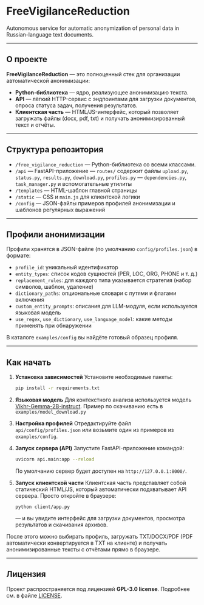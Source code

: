 # FreeVigilanceReduction

Autonomous service for automatic anonymization of personal data in Russian-language text documents.

---

## О проекте

**FreeVigilanceReduction** — это полноценный стек для организации автоматической анонимизации:

* **Python-библиотека** — ядро, реализующее анонимизацию текста.
* **API** — лёгкий HTTP-сервис с эндпоинтами для загрузки документов, опроса статуса задач, получения результатов.
* **Клиентская часть** — HTML/JS-интерфейс, который позволяет загружать файлы (docx, pdf, txt) и получать анонимизированный текст и отчёты.

---

## Структура репозитория

* `/free_vigilance_reduction`
  — Python-библиотека со всеми классами.
* `/api`
  — FastAPI-приложение
  — `routes/` содержит файлы `upload.py`, `status.py`, `results.py`, `download.py`, `profiles.py`
  — `dependencies.py`, `task_manager.py` и вспомогательные утилиты
* `/templates`
  — HTML-шаблон главной страницы
* `/static`
  — CSS и `main.js` для клиентской логики
* `/config`
  — JSON-файлы примеров профилей анонимизации и шаблонов регулярных выражений

---

## Профили анонимизации

Профили хранятся в JSON-файле (по умолчанию `config/profiles.json`) в формате:

* `profile_id`: уникальный идентификатор
* `entity_types`: список кодов сущностей (PER, LOC, ORG, PHONE и т. д.)
* `replacement_rules`: для каждого типа указывается стратегия (набор символов, шаблон, удаление)
* `dictionary_paths`: опциональные словари с путями и флагами включения
* `custom_entity_prompts`: описания для LLM-модуля, если используется языковая модель
* `use_regex`, `use_dictionary`, `use_language_model`: какие методы применять при обнаружении

В каталоге `examples/config` вы найдёте готовый образец профиля.

---

## Как начать

1. **Установка зависимостей**
   Установите необходимые пакеты:

   ```bash
   pip install -r requirements.txt
   ```

2. **Языковая модель**
   Для контекстного анализа используется модель
   [Vikhr-Gemma-2B-instruct](https://huggingface.co/Vikhrmodels/Vikhr-Gemma-2B-instruct).
   Пример по скачиванию есть в `examples/model_download.py`

3. **Настройка профилей**
   Отредактируйте файл `api/config/profiles.json` или возьмите один из примеров из `examples/config`.

4. **Запуск сервера (API)**
   Запустите FastAPI-приложение командой:

   ```bash
   uvicorn api.main:app --reload
   ```

   По умолчанию сервер будет доступен на `http://127.0.0.1:8000/`.

5. **Запуск клиентской части**
   Клиентская часть представляет собой статический HTML/JS, который автоматически подхватывает API сервера. Просто откройте в браузере:

   ```
   python client/app.py
   ```

   — и вы увидите интерфейс для загрузки документов, просмотра результатов и скачивания архивов.

После этого можно выбирать профиль, загружать TXT/DOCX/PDF (PDF автоматически конвертируется в TXT на клиенте) и получать анонимизированные тексты с отчётами прямо в браузере.

---

## Лицензия

Проект распространяется под лицензией **GPL-3.0 license**. Подробнее см. в файле [LICENSE](LICENSE).
